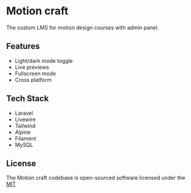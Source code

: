 # Motion craft

The custom LMS for motion design courses with admin panel.


## Features

- Light/dark mode toggle
- Live previews
- Fullscreen mode
- Cross platform


## Tech Stack

- Laravel
- Livewire
- Tailwind
- Alpine
- Filament
- MySQL


## License

The Motion craft codebase is open-sourced software licensed under the [MIT](https://choosealicense.com/licenses/mit/)

